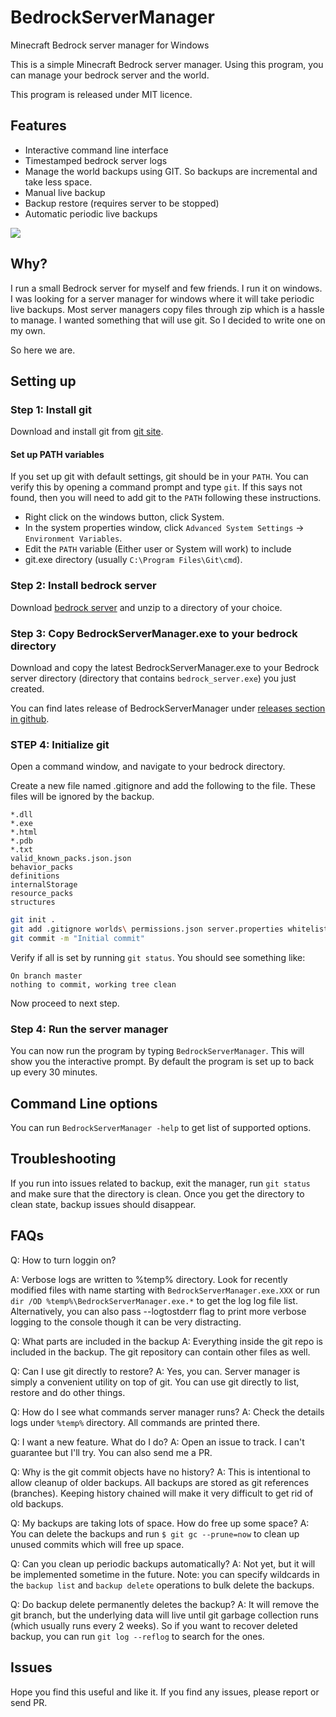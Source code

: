 # BedrockServerManager
Minecraft Bedrock server manager for Windows

This is a simple Minecraft Bedrock server manager. Using this program,
you can manage your bedrock server and the world.

This program is released under MIT licence.

## Features
 * Interactive command line interface
 * Timestamped bedrock server logs
 * Manage the world backups using GIT. So backups are incremental and take less space.
 * Manual live backup
 * Backup restore (requires server to be stopped)
 * Automatic periodic live backups

![](https://github.com/fieryorc/BedrockServerManagerWebsite/blob/master/media/bedsvrmgr-demo.gif)

## Why?
I run a small Bedrock server for myself and few friends. I run it on windows.
I was looking for a server manager for windows where it will take periodic live backups.
Most server managers copy files through zip which is a hassle to manage. I wanted something
that will use git. So I decided to write one on my own.

So here we are.

## Setting up
### Step 1: Install git
Download and install git from [git site](https://git-scm.com/download/win).

#### Set up PATH variables
If you set up git with default settings, git should be in your `PATH`. You can verify this by
opening a command prompt and type `git`. If this says not found, then you will need to add git to the
`PATH` following these instructions.

* Right click on the windows button, click System.
* In the system properties window, click `Advanced System Settings` -> `Environment Variables`.
* Edit the `PATH` variable (Either user or System will work) to include 
* git.exe directory (usually `C:\Program Files\Git\cmd`).

### Step 2: Install bedrock server
Download [bedrock server](https://www.minecraft.net/en-us/download/server/bedrock) and unzip to a directory of your choice.

### Step 3: Copy BedrockServerManager.exe to your bedrock directory

Download and copy the latest BedrockServerManager.exe to your Bedrock server directory (directory that contains `bedrock_server.exe`) you just created.

You can find lates release of BedrockServerManager under 
[releases section in github](https://github.com/fieryorc/BedrockServerManager/releases).

### STEP 4: Initialize git
 Open a command window, and navigate to your bedrock directory.

Create a new file named .gitignore and add the following to the file. These files will be ignored by the backup.
```
*.dll
*.exe
*.html
*.pdb
*.txt
valid_known_packs.json.json
behavior_packs
definitions
internalStorage
resource_packs
structures
```

```sh
git init .
git add .gitignore worlds\ permissions.json server.properties whitelist.json
git commit -m "Initial commit"
```

Verify if all is set by running `git status`. You should see something like:
```
On branch master
nothing to commit, working tree clean
```

Now proceed to next step.

### Step 4: Run the server manager

You can now run the program by typing `BedrockServerManager`. This will show you the
interactive prompt. By default the program is set up to back up every 30 minutes.


## Command Line options
You can run `BedrockServerManager -help` to get list of supported options.

## Troubleshooting
If you run into issues related to backup, exit the manager, run `git status` and make sure that
the directory is clean. Once you get the directory to clean state, backup issues should disappear.

## FAQs
Q: How to turn loggin on?

A: Verbose logs are written to %temp% directory. Look for recently modified files with name starting
with `BedrockServerManager.exe.XXX` or run `dir /OD %temp%\BedrockServerManager.exe.*` to get the log log file list. Alternatively, you can also pass --logtostderr flag to print more verbose logging to the console though it can be very distracting.

Q: What parts are included in the backup
A: Everything inside the git repo is included in the backup. The git repository can contain other files as well.

Q: Can I use git directly to restore?
A: Yes, you can. Server manager is simply a convenient utility on top of git. You can use git directly
to list, restore and do other things.

Q: How do I see what commands server manager runs?
A: Check the details logs under `%temp%` directory. All commands are printed there.

Q: I want a new feature. What do I do?
A: Open an issue to track. I can't guarantee but I'll try. You can also send me a PR. 

Q: Why is the git commit objects have no history?
A: This is intentional to allow cleanup of older backups. All backups are stored as git
   references (branches). Keeping history chained will make it very difficult to get rid of old backups.
   
Q: My backups are taking lots of space. How do free up some space? 
A: You can delete the backups and run `$ git gc --prune=now` to clean up unused commits which will free up space.

Q: Can you clean up periodic backups automatically?
A: Not yet, but it will be implemented sometime in the future. Note: you can specify wildcards in the `backup list` and `backup delete` operations to bulk delete the backups.

Q: Do backup delete permanently deletes the backup?
A: It will remove the git branch, but the underlying data will live until git garbage collection runs (which usually runs every 2 weeks). So if you want to recover deleted backup, you can run `git log --reflog` to search for the ones.

## Issues
Hope you find this useful and like it. If you find any issues, please report or send PR.

